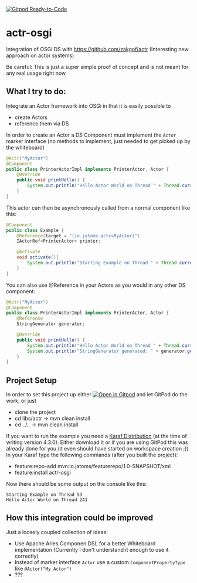 [![Gitpod Ready-to-Code](https://img.shields.io/badge/Gitpod-ready--to--code-blue?logo=gitpod)](https://gitpod.io/#https://github.com/Sandared/actr-osgi)

# actr-osgi
Integration of OSGi DS with https://github.com/zakgof/actr (Interesting new approach on actor systems)

Be careful: This is just a super simple proof of concept and is not meant for any real usage right now

## What I try to do:
Integrate an Actor framework into OSGi in that it is easily possible to 
* create Actors
* reference them via DS 

In order to create an Actor a DS Component must implement the `Actor` marker interface (no methods to implement, just needed to get picked up by the whiteboard)
```java
@Actr("MyActor")
@Component
public class PrinterActorImpl implements PrinterActor, Actor {
    @Override
    public void printHello() {
        System.out.println("Hello Actor World on Thread " + Thread.currentThread().getId());
    }
}
```

This actor can then be asynchronously called from a normal component like this:
```java
@Component
public class Example {
    @Reference(target = "(io.jatoms.actr=MyActor)")
    IActorRef<PrinterActor> printer;

    @Activate
    void activate(){
        System.out.println("Starting Example on Thread " + Thread.currentThread().getId());
    }
}
```

You can also use @Reference in your Actors as you would in any other DS component:
```java
@Actr("MyActor")
@Component
public class PrinterActorImpl implements PrinterActor, Actor {
    @Reference
    StringGenerator generator;

    @Override
    public void printHello() {
        System.out.println("Hello Actor World on Thread " + Thread.currentThread().getId());
        System.out.println("StringGenerator generated: " + generator.getGeneratedString());
    }
}
```

## Project Setup
In order to set this project up either [![Open in Gitpod](https://gitpod.io/button/open-in-gitpod.svg)](https://gitpod.io/#https://github.com/Sandared/actr-osgi) and let GitPod do the work, or just 
* clone the project
* cd libs/actr -> mvn clean install 
* cd ../.. -> mvn clean install

If you want to run the example you need a [Karaf Distribution](https://karaf.apache.org/download.html) (at the time of writing version 4.3.0). Either download it or if you are using GitPod this was already done for you (it even should have started on workspace creation ;))
In your Karaf type the following commands (after you built the project):
* feature:repo-add mvn:io.jatoms/featurerepo/1.0-SNAPSHOT/xml
* feature:install actr-osgi 

Now there should be some output on the console like this:
```
Starting Example on Thread 53
Hello Actor World on Thread 241
```


## How this integration could be improved
Just a loosely coupled collection of ideas:
* Use Apache Aries Componen DSL for a better Whiteboard implementation (Currently I don't understand it enough to use it correctly)
* Instead of marker interface `Actor` use a custom `ComponentPropertyType` like `@Actor("My Actor")` 
* ???
